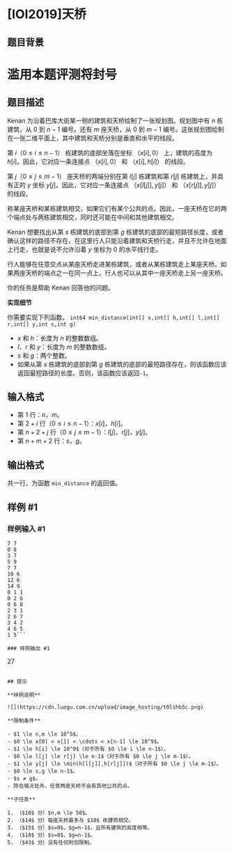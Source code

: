 # [IOI2019]天桥

## 题目背景

# 滥用本题评测将封号

## 题目描述

Kenan 为沿着巴库大街某一侧的建筑和天桥绘制了一张规划图。规划图中有 $n$ 栋建筑，从 $0$ 到 $n-1$ 编号。还有 $m$ 座天桥，从 $0$ 到 $m-1$ 编号。这张规划图绘制在一张二维平面上，其中建筑和天桥分别是垂直和水平的线段。

第 $i$（$0 \le i \le n-1$） 栋建筑的底部坐落在坐标 （$x[i],0$） 上，建筑的高度为 $h[i]$。因此，它对应一条连接点 （$x[i],0$） 和 （$x[i],h[i]$） 的线段。

第 $j$（$0 \le j \le m-1$） 座天桥的两端分别在第 $l[j]$ 栋建筑和第 $r[j]$ 栋建筑上，并具有正的 $y$ 坐标 $y[j]$。因此，它对应一条连接点 （$x[l[j]],y[j]$） 和 （$x[r[j]],y[j]$） 的线段。

称某座天桥和某栋建筑相交，如果它们有某个公共的点。因此，一座天桥在它的两个端点处与两栋建筑相交，同时还可能在中间和其他建筑相交。

Kenan 想要找出从第 $s$ 栋建筑的底部到第 $g$ 栋建筑的底部的最短路径长度，或者确认这样的路径不存在。在这里行人只能沿着建筑和天桥行走，并且不允许在地面上行走，也就是说不允许沿着 $y$ 坐标为 $0$ 的水平线行走。

行人能够在任意交点从某座天桥走进某栋建筑，或者从某栋建筑走上某座天桥。如果两座天桥的端点之一在同一点上，行人也可以从其中一座天桥走上另一座天桥。

你的任务是帮助 Kenan 回答他的问题。

**实现细节**

你需要实现下列函数。
`int64 min_distance(int[] x,int[] h,int[] l,int[] r,int[] y,int s,int g)`

- $x$ 和 $h$：长度为 $n$ 的整数数组。
- $l$、$r$ 和 $y$：长度为 $m$ 的整数数组。
- $s$ 和 $g$：两个整数。
- 如果从第 $s$ 栋建筑的底部到第 $g$ 栋建筑的底部的最短路径存在，则该函数应该返回最短路径的长度。否则，该函数应该返回`-1`。

## 输入格式

- 第 $1$ 行：$n$，$m$。
- 第 $2+i$ 行（$0 \le i \le n-1$）：$x[i]$，$h[i]$。
- 第 $n+2+j$ 行（$0 \le j \le m-1$）：$l[j]$，$r[j]$，$y[j]$。
- 第 $n+m+2$ 行：$s$，$g$。

## 输出格式

共一行，为函数 `min_distance` 的返回值。

## 样例 #1

### 样例输入 #1
```
7 7
0 8
3 7
5 9
7 7
10 6
12 6
14 9
0 1 1
0 2 6
0 6 8
2 3 1
2 6 7
3 4 2
4 6 5
1 5```

### 样例输出 #1

```
27
```

## 提示

**样例说明**

![](https://cdn.luogu.com.cn/upload/image_hosting/t0lihb5c.png)

**限制条件**

- $1 \le n,m \le 10^5$。
- $0 \le x[0] < x[1] < \cdots < x[n-1] \le 10^9$。
- $1 \le h[i] \le 10^9$（对于所有 $0 \le i \le n-1$）。
- $0 \le l[j] \le r[j] \le n-1$（对于所有 $0 \le j \le m-1$）。
- $1 \le y[j] \le \min(h[l[j]],h[r[j]])$（对于所有 $0 \le j \le m-1$）。
- $0 \le s,g \le n-1$。
- $s ≠ g$。
- 除在端点处外，任意两座天桥不会有其他公共的点。

**子任务**

1. （$10$ 分）$n,m \le 50$。
2. （$14$ 分）每座天桥最多与 $10$ 栋建筑相交。
3. （$15$ 分）$s=0$，$g=n-1$，且所有建筑的高度相等。
4. （$18$ 分）$s=0$，$g=n-1$。
5. （$43$ 分）没有任何附加限制。
